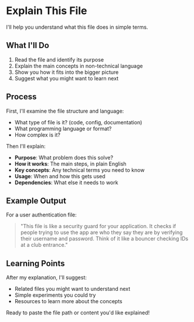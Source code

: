# Explain This File

I'll help you understand what this file does in simple terms.

## What I'll Do
1. Read the file and identify its purpose
2. Explain the main concepts in non-technical language
3. Show you how it fits into the bigger picture
4. Suggest what you might want to learn next

## Process

First, I'll examine the file structure and language:
- What type of file is it? (code, config, documentation)
- What programming language or format?
- How complex is it?

Then I'll explain:
- **Purpose**: What problem does this solve?
- **How it works**: The main steps, in plain English
- **Key concepts**: Any technical terms you need to know
- **Usage**: When and how this gets used
- **Dependencies**: What else it needs to work

## Example Output

For a user authentication file:
> "This file is like a security guard for your application. It checks if people trying to use the app are who they say they are by verifying their username and password. Think of it like a bouncer checking IDs at a club entrance."

## Learning Points
After my explanation, I'll suggest:
- Related files you might want to understand next
- Simple experiments you could try
- Resources to learn more about the concepts

Ready to paste the file path or content you'd like explained!
